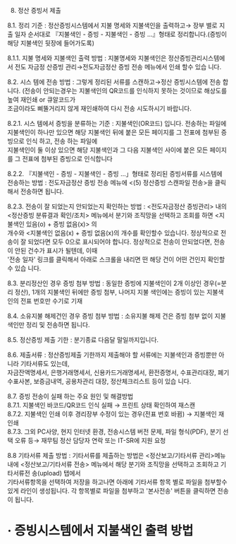 8. 정산 증빙서 제출

  

8.1. 정리 기준 : 정산증빙시스템에서 지불 명세와 지불색인을 출력하고→ 장부 별로 지출 일자 순서대로 『지불색인 - 증빙 - 지불색인 - 증빙 ...』형태로 정리합니다.(증빙이 해당 지불색인 뒷장에 들어가도록)

8.1.1. 지불 명세와 지불색인 출력 방법 : 지불명세와 지불색인은 정산증빙관리시스템에서 전도 자금정 산증빙 관리→전도자금정산 증빙 전송 메뉴에서 인쇄 할수 있습 니다.

8.2. 시스 템에 전송 방법 : 그렇게 정리된 서류를 스캔하고→정산 증빙시스템에 전송 합니다. (전송이 안되는경우는 지불색인의 QR코드를 인식하지 못하는 것이므로 해상도를 높여 재인쇄 or 큐알코드가  
조금이라도 삐뚤거리지 않게 재인쇄하여 다시 전송 시도하시기 바랍니다.

8.2.1. 시스 템에서 증빙을 분류하는 기준 : 지불색인(OR코드) 입니다. 전송하는 파일에 지불색인이 하나만 있으면 해당 지불색인 뒤에 붙은 모든 페이지를 그 전표에 첨부된 증빙으로 인식 하고, 전송 하는 파일에  
지불색인이 둘 이상 있으면 해당 지불색인과 그 다음 지불색인 사이에 붙은 모든 페이지를 그 전표에 첨부된 증빙으로 인식합니다

8.2.2. 『지불색인 - 증빙 - 지불색인 - 증빙 ...」형태로 정리된 증빙서류를 시스템에 전송하는 방법 : 전도자금정산 증빙 전송 메뉴에 <(5) 정산증빙 스캔파일 전송>을 클릭해서 전송하면 됩니다.

8.2.3. 전송이 잘 되었는지 안되었는지 확인하는 방법 : <전도자금정산 증빙관리> 내의 <정산증빙 분류결과 확인/조치> 메뉴에서 분기와 조직망을 선택하고 조회를 하면 <지불색인 있음(o) + 증빙 없음(x)> 의  
개수와 <지불색인 없음(x) + 증빙 없음(x)의 개수를 확인할수 있습니다. 정상적으로 전송이 잘 되었다면 모두 0으로 표시되어야 합니다. 정상적으로 전송이 안되었다면, 전송이 안된 건수가 표시가 될텐데, 이때  
'전송 일자' 링크를 클릭해서 아래로 스크롤을 내리면 떤 해당 건이 어떤 건인지 확인할수 있습 니다.

8.3. 분리정산인 경우 증빙 첨부 방법 : 동일한 증빙에 지불색인이 2개 이상인 경우(=분리 정산), 1개의 지불색인 뒤에만 증빙 첨부, 나머지 지불 색인에는 증빙이 있는 지불색인의 전표 번호만 수기로 기재

8.4. 소유지불 해제건인 경우 증빙 첨부 방법 : 소유지불 해제 건은 증빙 첨부 없이 지불 색인만 정리 및 전송하면 됩니다.

8.5. 정산증빙 제출 기한 : 분기종료 다음달 말일까지입니다.

8.6. 제출서류 : 정산증빙제출 기한까지 제출해야 할 서류에는 지불색인과 증빙뿐만 아니라 기타서류도 있는데,  
자금잔액명세서, 은행거래명세서, 신용카드거래명세서, 환전증명서, 수표관리대장, 폐기수표사본, 보증금내역, 공용차관리 대장, 정산체크리스트 등이 있습 니다.

8.7. 증빙 전송이 실패 하는 주요 원인 및 해결방법  
8.7.1. 지불색인 바코드/QR코드 인식 실패 → 프린트 상태 확인하여 재스캔  
8.7.2. 지불색인 인쇄 이후 경리장부 수정이 있는 경우(전표 번호 바뀜) → 지불색인 재인쇄  
8.7.3. 그외 PC사양, 현지 인터넷 환경, 전송시스템 버전 문제, 파일 형식(PDF), 분기 선택 오류 등→ 재무팀 정산 담당자 연락 또는 IT-SR에 지원 요청

8.8 기타서류 제출 방법 : 기타서류를 제출하는 방법은 <정산보고/기타서류 관리>메뉴 내에 <정산보고/기타서류 전송> 메뉴에서 해당 분기와 조직망을 선택하고 조회하고 기타서류전 송(upload) 탭에서  
기타서류항목을 선택하여 저장을 하고나면 아래에 기타서류 항목 별로 파일을 첨부할수 있게 라인이 생성됩니다. 각 항목별로 파일을 첨부하고 '본사전송' 버튼을 클릭하면 전송이 됩니다.

· 증빙시스템에서 지불색인 출력 방법
====================